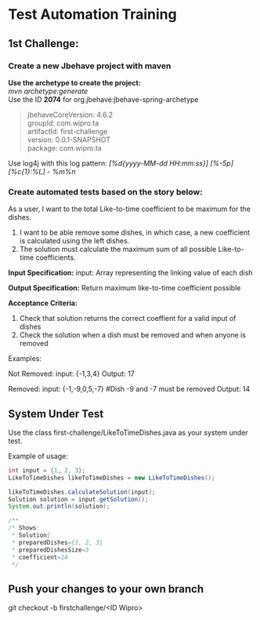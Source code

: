 # Test Automation Training

## 1st Challenge:

### Create a new Jbehave project with maven

**Use the archetype to create the project:**  
*mvn archetype:generate*  
Use the ID **2074** for org.jbehave:jbehave-spring-archetype

>jbehaveCoreVersion: 4.6.2  
groupId: com.wipro.ta  
artifactId: first-challenge  
version: 0.0.1-SNAPSHOT  
package: com.wipro.ta

Use log4j with this log pattern: *[%d{yyyy-MM-dd HH:mm:ss}] [%-5p] [%c{1}:%L] - %m%n*

### Create automated tests based on the story below:

As a user, I want to the total Like-to-time coefficient to be maximum for the dishes.
1. I want to be able remove some dishes, in which case, a new coefficient is calculated using the left dishes.
2. The solution must calculate the maximum sum of all possible Like-to-time coefficients.

**Input Specification:**
input: Array representing the linking value of each dish

**Output Specification:**
Return maximum like-to-time coefficient possible

**Acceptance Criteria:**
1. Check that solution returns the correct coeffient for a valid input of dishes
2. Check the solution when a dish must be removed and when anyone is removed

Examples:

Not Removed:
input: {-1,3,4}
Output: 17

Removed:
input: {-1,-9,0,5,-7} #Dish -9 and -7 must be removed
Output: 14

## System Under Test
Use the class first-challenge/LikeToTimeDishes.java as your system under test.

Example of usage:
```java
int input = {1, 2, 3};
LikeToTimeDishes likeToTimeDishes = new LikeToTimeDishes();

likeToTimeDishes.calculateSolution(input);
Solution solution = input.getSolution();
System.out.println(solution);

/**
/* Shows:
 * Solution{
 * preparedDishes={1, 2, 3}
 * preparedDishesSize=3
 * coefficient=14
 */
```

## Push your changes to your own branch
git checkout -b firstchallenge/\<ID Wipro\>

